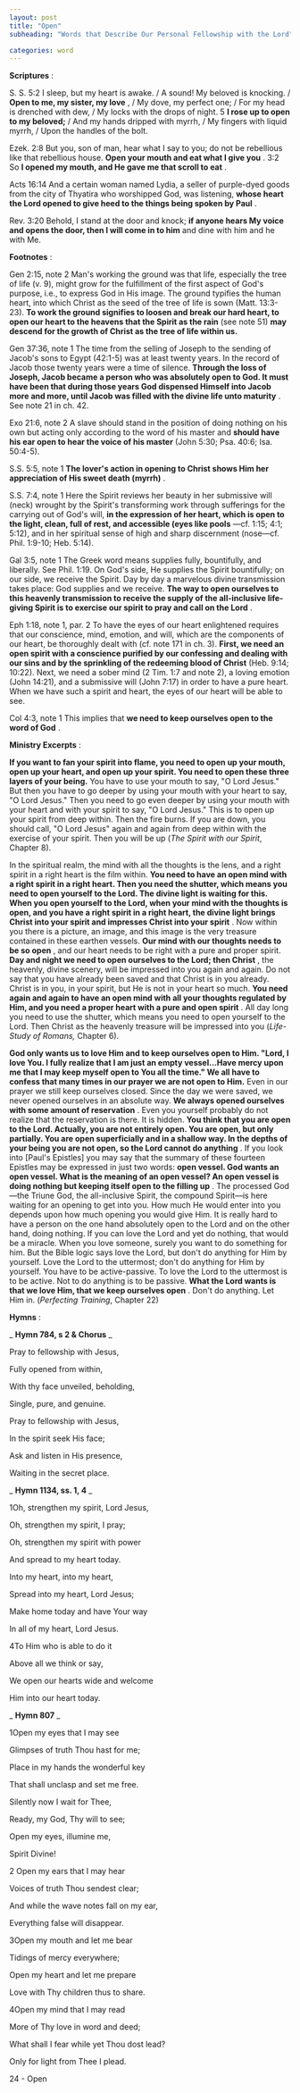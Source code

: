 ```yaml
---
layout: post
title: "Open"
subheading: "Words that Describe Our Personal Fellowship with the Lord"

categories: word
---
```


**Scriptures** :

S. S. 5:2 I sleep, but my heart is awake. / A sound! My beloved is knocking. / **Open to me, my sister, my love** , / My dove, my perfect one; / For my head is drenched with dew, / My locks with the drops of night. 5 **I rose up to open to my beloved;** / And my hands dripped with myrrh, / My fingers with liquid myrrh, / Upon the handles of the bolt.

Ezek. 2:8 But you, son of man, hear what I say to you; do not be rebellious like that rebellious house. **Open your mouth and eat what I give you** . 3:2 So **I opened my mouth, and He gave me that scroll to eat** .

Acts 16:14 And a certain woman named Lydia, a seller of purple-dyed goods from the city of Thyatira who worshipped God, was listening, **whose heart the Lord opened to give heed to the things being spoken by Paul** .

Rev. 3:20 Behold, I stand at the door and knock; **if anyone hears My voice and opens the door, then I will come in to him** and dine with him and he with Me.

**Footnotes** :

Gen 2:15, note 2 Man's working the ground was that life, especially the tree of life (v. 9), might grow for the fulfillment of the first aspect of God's purpose, i.e., to express God in His image. The ground typifies the human heart, into which Christ as the seed of the tree of life is sown (Matt. 13:3-23). **To work the ground signifies to loosen and break our hard heart, to open our heart to the heavens that the Spirit as the rain** (see note 51) **may descend for the growth of Christ as the tree of life within us.**

Gen 37:36, note 1 The time from the selling of Joseph to the sending of Jacob's sons to Egypt (42:1-5) was at least twenty years. In the record of Jacob those twenty years were a time of silence. **Through the loss of Joseph, Jacob became a person who was absolutely open to God. It must have been that during those years God dispensed Himself into Jacob more and more, until Jacob was filled with the divine life unto maturity** . See note 21 in ch. 42.

Exo 21:6, note 2 A slave should stand in the position of doing nothing on his own but acting only according to the word of his master and **should have his ear open to hear the voice of his master** (John 5:30; Psa. 40:6; Isa. 50:4-5).

S.S. 5:5, note 1 **The lover's action in opening to Christ shows Him her appreciation of His sweet death (myrrh)** .

S.S. 7:4, note 1 Here the Spirit reviews her beauty in her submissive will (neck) wrought by the Spirit's transforming work through sufferings for the carrying out of God's will, **in the expression of her heart, which is open to the light, clean, full of rest, and accessible (eyes like pools** —cf. 1:15; 4:1; 5:12), and in her spiritual sense of high and sharp discernment (nose—cf. Phil. 1:9-10; Heb. 5:14).

Gal 3:5, note 1 The Greek word means supplies fully, bountifully, and liberally. See Phil. 1:19. On God's side, He supplies the Spirit bountifully; on our side, we receive the Spirit. Day by day a marvelous divine transmission takes place: God supplies and we receive. **The way to open ourselves to this heavenly transmission to receive the supply of the all-inclusive life-giving Spirit is to exercise our spirit to pray and call on the Lord** .

Eph 1:18, note 1, par. 2 To have the eyes of our heart enlightened requires that our conscience, mind, emotion, and will, which are the components of our heart, be thoroughly dealt with (cf. note 171 in ch. 3). **First, we need an open spirit with a conscience purified by our confessing and dealing with our sins and by the sprinkling of the redeeming blood of Christ** (Heb. 9:14; 10:22). Next, we need a sober mind (2 Tim. 1:7 and note 2), a loving emotion (John 14:21), and a submissive will (John 7:17) in order to have a pure heart. When we have such a spirit and heart, the eyes of our heart will be able to see.

Col 4:3, note 1 This implies that **we need to keep ourselves open to the word of God** .

**Ministry Excerpts** :

**If you want to fan your spirit into flame, you need to open up your mouth, open up your heart, and open up your spirit. You need to open these three layers of your being.** You have to use your mouth to say, "O Lord Jesus." But then you have to go deeper by using your mouth with your heart to say, "O Lord Jesus." Then you need to go even deeper by using your mouth with your heart and with your spirit to say, "O Lord Jesus." This is to open up your spirit from deep within. Then the fire burns. If you are down, you should call, "O Lord Jesus" again and again from deep within with the exercise of your spirit. Then you will be up (_The Spirit with our Spirit_, Chapter 8).

In the spiritual realm, the mind with all the thoughts is the lens, and a right spirit in a right heart is the film within. **You need to have an open mind with a right spirit in a right heart. Then you need the shutter, which means you need to open yourself to the Lord. The divine light is waiting for this. When you open yourself to the Lord, when your mind with the thoughts is open, and you have a right spirit in a right heart, the divine light brings Christ into your spirit and impresses Christ into your spirit** . Now within you there is a picture, an image, and this image is the very treasure contained in these earthen vessels. **Our mind with our thoughts needs to be so open** , and our heart needs to be right with a pure and proper spirit. **Day and night we need to open ourselves to the Lord; then Christ** , the heavenly, divine scenery, will be impressed into you again and again. Do not say that you have already been saved and that Christ is in you already. Christ is in you, in your spirit, but He is not in your heart so much. **You need again and again to have an open mind with all your thoughts regulated by Him, and you need a proper heart with a pure and open spirit** . All day long you need to use the shutter, which means you need to open yourself to the Lord. Then Christ as the heavenly treasure will be impressed into you (_Life-Study of Romans,_ Chapter 6).

**God only wants us to love Him and to keep ourselves open to Him. "Lord, I love You. I fully realize that I am just an empty vessel…Have mercy upon me that I may keep myself open to You all the time." We all have to confess that many times in our prayer we are not open to Him.** Even in our prayer we still keep ourselves closed. Since the day we were saved, we never opened ourselves in an absolute way. **We always opened ourselves with some amount of reservation** . Even you yourself probably do not realize that the reservation is there. It is hidden. **You think that you are open to the Lord. Actually, you are not entirely open. You are open, but only partially. You are open superficially and in a shallow way. In the depths of your being you are not open, so the Lord cannot do anything** . If you look into [Paul's Epistles] you may say that the summary of these fourteen Epistles may be expressed in just two words: **open vessel. God wants an open vessel. What is the meaning of an open vessel? An open vessel is doing nothing but keeping itself open to the filling up** . The processed God—the Triune God, the all-inclusive Spirit, the compound Spirit—is here waiting for an opening to get into you. How much He would enter into you depends upon how much opening you would give Him. It is really hard to have a person on the one hand absolutely open to the Lord and on the other hand, doing nothing. If you can love the Lord and yet do nothing, that would be a miracle. When you love someone, surely you want to do something for him. But the Bible logic says love the Lord, but don't do anything for Him by yourself. Love the Lord to the uttermost; don't do anything for Him by yourself. You have to be active-passive. To love the Lord to the uttermost is to be active. Not to do anything is to be passive. **What the Lord wants is that we love Him, that we keep ourselves open** . Don't do anything. Let Him in. (_Perfecting Training_, Chapter 22)

**Hymns** :

_ **Hymn 784, s 2 & Chorus** _

Pray to fellowship with Jesus,

Fully opened from within,

With thy face unveiled, beholding,

Single, pure, and genuine.

Pray to fellowship with Jesus,

In the spirit seek His face;

Ask and listen in His presence,

Waiting in the secret place.

_ **Hymn 1134, ss. 1, 4** _

1Oh, strengthen my spirit, Lord Jesus,

Oh, strengthen my spirit, I pray;

Oh, strengthen my spirit with power

And spread to my heart today.

Into my heart, into my heart,

Spread into my heart, Lord Jesus;

Make home today and have Your way

In all of my heart, Lord Jesus.

4To Him who is able to do it

Above all we think or say,

We open our hearts wide and welcome

Him into our heart today.

_ **Hymn 807** _

1Open my eyes that I may see

Glimpses of truth Thou hast for me;

Place in my hands the wonderful key

That shall unclasp and set me free.

Silently now I wait for Thee,

Ready, my God, Thy will to see;

Open my eyes, illumine me,

Spirit Divine!

2 Open my ears that I may hear

Voices of truth Thou sendest clear;

And while the wave notes fall on my ear,

Everything false will disappear.

3Open my mouth and let me bear

Tidings of mercy everywhere;

Open my heart and let me prepare

Love with Thy children thus to share.

4Open my mind that I may read

More of Thy love in word and deed;

What shall I fear while yet Thou dost lead?

Only for light from Thee I plead.

24 - Open
